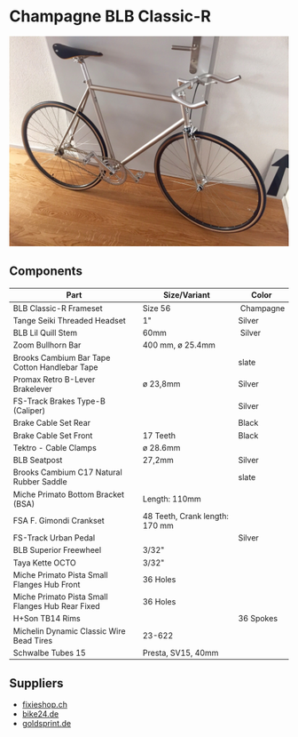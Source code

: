 # Champagne BLB Classic-R

![Champagne BLB Classic-R](https://raw.githubusercontent.com/masone/build-a-bike/master/bikes/chris-classic-champagne.jpg)

## Components

Part | Size/Variant| Color
-----|-------------|-------
BLB Classic-R Frameset | Size 56 | Champagne
Tange Seiki Threaded Headset | 1" | Silver
BLB Lil Quill Stem | 60mm | Silver
Zoom Bullhorn Bar | 400 mm, ø 25.4mm |
Brooks Cambium Bar Tape Cotton Handlebar Tape |  | slate
Promax Retro B-Lever Brakelever | ø 23,8mm | Silver
FS-Track Brakes Type-B (Caliper) | | Silver
Brake Cable Set Rear | | Black
Brake Cable Set Front | 17 Teeth | Black
Tektro - Cable Clamps | ø 28.6mm |
BLB Seatpost | 27,2mm | Silver
Brooks Cambium C17 Natural Rubber Saddle | | slate
Miche Primato Bottom Bracket (BSA) | Length: 110mm |
FSA F. Gimondi Crankset | 48 Teeth, Crank length: 170 mm |
FS-Track Urban Pedal | | Silver
BLB Superior Freewheel | 3/32" |
Taya Kette OCTO | 3/32" |
Miche Primato Pista Small Flanges Hub Front | 36 Holes |
Miche Primato Pista Small Flanges Hub Rear Fixed | 36 Holes |
H+Son TB14 Rims | | 36 Spokes | Hard Ano Grey
Michelin Dynamic Classic Wire Bead Tires | 23-622 |
Schwalbe Tubes 15 | Presta, SV15, 40mm |


## Suppliers

* [fixieshop.ch](http://fixieshop.ch)
* [bike24.de](http://bike24.de)
* [goldsprint.de](http://goldsprint.de)
